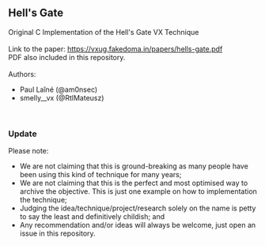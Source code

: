 ## Hell's Gate ##

Original C Implementation of the Hell's Gate VX Technique
<br />
<br />
Link to the paper: https://vxug.fakedoma.in/papers/hells-gate.pdf
<br /> PDF also included in this repository.
<br />
<br />
Authors:
* Paul Laîné (@am0nsec)
* smelly__vx (@RtlMateusz)
<br />

### Update  ###
Please note:
* We are not claiming that this is ground-breaking as many people have been using this kind of technique for many years;
* We are not claiming that this is the perfect and most optimised way to archive the objective. This is just one example on how to implementation the technique;
* Judging the idea/technique/project/research solely on the name is petty to say the least and definitively childish; and
* Any recommendation and/or ideas will always be welcome, just open an issue in this repository.

